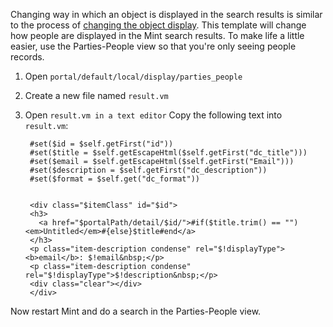 Changing way in which an object is displayed in the search results is similar to the process of [changing the object display](documentation-system-administration-general-administration-branding-03-changing-the-object-display). This template will change how people are displayed in the Mint search results. To make life a little easier, use the Parties-People view so that you're only seeing people records.


1. Open `portal/default/local/display/parties_people`
1. Create a new file named `result.vm`
1. Open `result.vm in a text editor`
Copy the following text into `result.vm`:





        #set($id = $self.getFirst("id"))
        #set($title = $self.getEscapeHtml($self.getFirst("dc_title")))
        #set($email = $self.getEscapeHtml($self.getFirst("Email")))
        #set($description = $self.getFirst("dc_description"))
        #set($format = $self.get("dc_format"))


        <div class="$itemClass" id="$id">
        <h3>
          <a href="$portalPath/detail/$id/">#if($title.trim() == "")<em>Untitled</em>#{else}$title#end</a>
        </h3>
        <p class="item-description condense" rel="$!displayType"><b>email</b>: $!email&nbsp;</p>
        <p class="item-description condense" rel="$!displayType">$!description&nbsp;</p>
        <div class="clear"></div>
        </div>
        

Now restart Mint and do a search in the Parties-People view.
